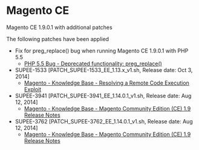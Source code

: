 Magento CE
==========

Magento CE 1.9.0.1 with additional patches

The following patches have been applied
* Fix for preg_replace() bug when running Magento CE 1.9.0.1 with PHP 5.5
  - [PHP 5.5 Bug - Deprecated functionality: preg_replace()](http://magento.stackexchange.com/questions/39903/php-5-5-bug-deprecated-functionality-preg-replace/39934#39934)
* SUPEE-1533 [PATCH_SUPEE-1533_EE_1.13.x_v1.sh, Release date: Oct 3, 2014]
  - [Magento - Knowledge Base - Resolving a Remote Code Execution Exploit](http://www.magentocommerce.com/knowledge-base/entry/security-add-handler)
* SUPEE-3941 [PATCH_SUPEE-3941_EE_1.14.0.1_v1.sh, Release date: Aug 12, 2014]
  - [Magento - Knowledge Base - Magento Community Edition (CE) 1.9 Release Notes](http://www.magentocommerce.com/knowledge-base/entry/ce19-later-release-notes#ce19-patches)
* SUPEE-3762 [PATCH_SUPEE-3762_EE_1.14.0.1_v1.sh, Release date: Aug 12, 2014]
  - [Magento - Knowledge Base - Magento Community Edition (CE) 1.9 Release Notes](http://www.magentocommerce.com/knowledge-base/entry/ce19-later-release-notes#ce19-patches)
